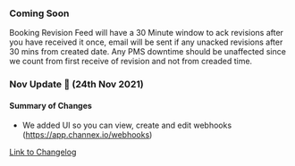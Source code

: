 ### Coming Soon
Booking Revision Feed will have a 30 Minute window to ack revisions after you have received it once, email will be sent if any unacked revisions after 30 mins from created date. Any PMS downtime should be unaffected since we count from first receive of revision and not from creaded time.

### Nov Update 🚀 (24th Nov 2021)

#### Summary of Changes
- We added UI so you can view, create and edit webhooks (https://app.channex.io/webhooks)

[Link to Changelog](https://docs.channex.io/changelog)
